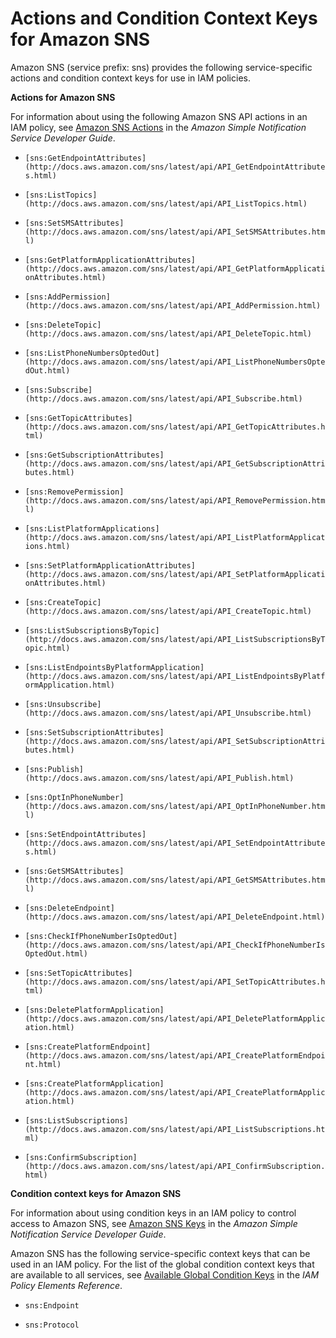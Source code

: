 # Actions and Condition Context Keys for Amazon SNS<a name="list_sns"></a>

Amazon SNS \(service prefix: sns\) provides the following service\-specific actions and condition context keys for use in IAM policies\.

**Actions for Amazon SNS**

For information about using the following Amazon SNS API actions in an IAM policy, see [Amazon SNS Actions](http://docs.aws.amazon.com/sns/latest/dg/UsingIAMwithSNS.html#UsingWithSNS_Actions) in the *Amazon Simple Notification Service Developer Guide*\.

+ `[sns:GetEndpointAttributes](http://docs.aws.amazon.com/sns/latest/api/API_GetEndpointAttributes.html)`

+ `[sns:ListTopics](http://docs.aws.amazon.com/sns/latest/api/API_ListTopics.html)`

+ `[sns:SetSMSAttributes](http://docs.aws.amazon.com/sns/latest/api/API_SetSMSAttributes.html)`

+ `[sns:GetPlatformApplicationAttributes](http://docs.aws.amazon.com/sns/latest/api/API_GetPlatformApplicationAttributes.html)`

+ `[sns:AddPermission](http://docs.aws.amazon.com/sns/latest/api/API_AddPermission.html)`

+ `[sns:DeleteTopic](http://docs.aws.amazon.com/sns/latest/api/API_DeleteTopic.html)`

+ `[sns:ListPhoneNumbersOptedOut](http://docs.aws.amazon.com/sns/latest/api/API_ListPhoneNumbersOptedOut.html)`

+ `[sns:Subscribe](http://docs.aws.amazon.com/sns/latest/api/API_Subscribe.html)`

+ `[sns:GetTopicAttributes](http://docs.aws.amazon.com/sns/latest/api/API_GetTopicAttributes.html)`

+ `[sns:GetSubscriptionAttributes](http://docs.aws.amazon.com/sns/latest/api/API_GetSubscriptionAttributes.html)`

+ `[sns:RemovePermission](http://docs.aws.amazon.com/sns/latest/api/API_RemovePermission.html)`

+ `[sns:ListPlatformApplications](http://docs.aws.amazon.com/sns/latest/api/API_ListPlatformApplications.html)`

+ `[sns:SetPlatformApplicationAttributes](http://docs.aws.amazon.com/sns/latest/api/API_SetPlatformApplicationAttributes.html)`

+ `[sns:CreateTopic](http://docs.aws.amazon.com/sns/latest/api/API_CreateTopic.html)`

+ `[sns:ListSubscriptionsByTopic](http://docs.aws.amazon.com/sns/latest/api/API_ListSubscriptionsByTopic.html)`

+ `[sns:ListEndpointsByPlatformApplication](http://docs.aws.amazon.com/sns/latest/api/API_ListEndpointsByPlatformApplication.html)`

+ `[sns:Unsubscribe](http://docs.aws.amazon.com/sns/latest/api/API_Unsubscribe.html)`

+ `[sns:SetSubscriptionAttributes](http://docs.aws.amazon.com/sns/latest/api/API_SetSubscriptionAttributes.html)`

+ `[sns:Publish](http://docs.aws.amazon.com/sns/latest/api/API_Publish.html)`

+ `[sns:OptInPhoneNumber](http://docs.aws.amazon.com/sns/latest/api/API_OptInPhoneNumber.html)`

+ `[sns:SetEndpointAttributes](http://docs.aws.amazon.com/sns/latest/api/API_SetEndpointAttributes.html)`

+ `[sns:GetSMSAttributes](http://docs.aws.amazon.com/sns/latest/api/API_GetSMSAttributes.html)`

+ `[sns:DeleteEndpoint](http://docs.aws.amazon.com/sns/latest/api/API_DeleteEndpoint.html)`

+ `[sns:CheckIfPhoneNumberIsOptedOut](http://docs.aws.amazon.com/sns/latest/api/API_CheckIfPhoneNumberIsOptedOut.html)`

+ `[sns:SetTopicAttributes](http://docs.aws.amazon.com/sns/latest/api/API_SetTopicAttributes.html)`

+ `[sns:DeletePlatformApplication](http://docs.aws.amazon.com/sns/latest/api/API_DeletePlatformApplication.html)`

+ `[sns:CreatePlatformEndpoint](http://docs.aws.amazon.com/sns/latest/api/API_CreatePlatformEndpoint.html)`

+ `[sns:CreatePlatformApplication](http://docs.aws.amazon.com/sns/latest/api/API_CreatePlatformApplication.html)`

+ `[sns:ListSubscriptions](http://docs.aws.amazon.com/sns/latest/api/API_ListSubscriptions.html)`

+ `[sns:ConfirmSubscription](http://docs.aws.amazon.com/sns/latest/api/API_ConfirmSubscription.html)`

**Condition context keys for Amazon SNS**

For information about using condition keys in an IAM policy to control access to Amazon SNS, see [Amazon SNS Keys](http://docs.aws.amazon.com/sns/latest/dg/UsingIAMwithSNS.html#d0e2187) in the *Amazon Simple Notification Service Developer Guide*\.

Amazon SNS has the following service\-specific context keys that can be used in an IAM policy\. For the list of the global condition context keys that are available to all services, see [Available Global Condition Keys](reference_policies_condition-keys.md#AvailableKeys) in the *IAM Policy Elements Reference*\.

+ `sns:Endpoint`

+ `sns:Protocol`
